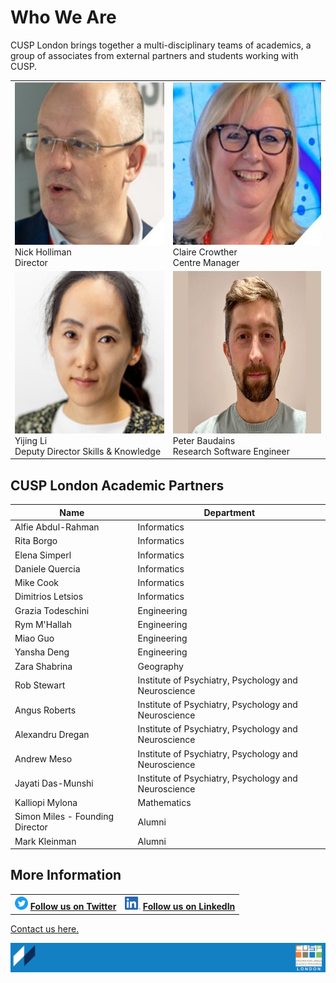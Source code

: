 # Who We Are

CUSP London brings together a multi-disciplinary teams of academics, a group of associates from external partners and students working  with CUSP.

<table>
  <tr>
    <td> <img src="./assets/nick.jpg" alt="1" width = 260px height = 260px > <div class="caption"> Nick Holliman <br> Director </div> </td>
    <td> <img src="./assets/claire.jpg" alt="2" width = 260px height = 260px> <div class="caption"> Claire Crowther <br> Centre Manager </div> </td>
  </tr> 
  <tr>
    <td> <img src="./assets/yijing.png" alt="1" width = 260px height = 260px > <div class="caption"> Yijing Li <br> Deputy Director Skills & Knowledge </div> </td>
    <td> <img src="./assets/Page7_Peter1.jpg" alt="1" width = 260px height = 260px > <div class="caption"> Peter Baudains <br> Research Software Engineer </div> </td>
  </tr>
</table>

## CUSP London Academic Partners

| Name | Department |
|-----------------------|------------|
|Alfie Abdul-Rahman|Informatics|
|Rita Borgo|Informatics|
|Elena Simperl|Informatics|
|Daniele Quercia|Informatics|
|Mike Cook|Informatics|
|Dimitrios Letsios|Informatics|
|Grazia Todeschini|Engineering|
|Rym M'Hallah|Engineering|
|Miao Guo|Engineering|
|Yansha Deng|Engineering|
|Zara Shabrina|Geography|
|Rob Stewart|Institute of Psychiatry, Psychology and Neuroscience|
|Angus Roberts|Institute of Psychiatry, Psychology and Neuroscience|
|Alexandru Dregan|Institute of Psychiatry, Psychology and Neuroscience|
|Andrew Meso|Institute of Psychiatry, Psychology and Neuroscience|
Jayati Das-Munshi|Institute of Psychiatry, Psychology and Neuroscience|
|Kalliopi Mylona|Mathematics|
|Simon Miles - Founding Director|Alumni|
|Mark Kleinman|Alumni|

## More Information
 
<table border="0" cellspacing="0" cellpadding="0">
  <tr>
    <th>
<a href="https://twitter.com/cusplondon?lang=en"><img src="./assets/Twitterblue.svg" alt="Twitter" style="width:21px;height:21px;"></a>
<a href="https://twitter.com/cusplondon?lang=en">Follow us on Twitter</a>
    </th>
        <th>
<a href="https://www.linkedin.com/company/centre-for-urban-science-and-progress-london-cusp-london-king-s-college-london/"><img src="./assets/LI-In-Bug.png" alt="Linked In" style="height:21px;"></a>
<a href="https://www.linkedin.com/company/centre-for-urban-science-and-progress-london-cusp-london-king-s-college-london/)">Follow us on LinkedIn</a>
       </th>
   </tr>
</table>

[Contact us here.](./YouCanJoinUs.md)

![CUSP London Logo](./assets/CUSPbanner_thin_03.png)
